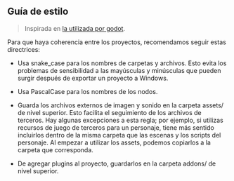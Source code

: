 ## Guía de estilo

> Inspirada en [la utilizada por godot](https://docs.godotengine.or/es/4.x/tutorials/best_practices/project_organization.html#style-guide).

Para que haya coherencia entre los proyectos, recomendamos seguir estas directrices:

- Usa snake_case para los nombres de carpetas y archivos. Esto evita los problemas de sensibilidad a las mayúsculas y minúsculas que pueden surgir después de exportar un proyecto a Windows.

- Usa PascalCase para los nombres de los nodos.

- Guarda los archivos externos de imagen y sonido en la carpeta assets/ de nivel superior. Esto facilita el seguimiento de los archivos de terceros. Hay algunas excepciones a esta regla; por ejemplo, si utilizas recursos de juego de terceros para un personaje, tiene más sentido incluirlos dentro de la misma carpeta que las escenas y los scripts del personaje. Al empezar a utilizar los assets, podemos copiarlos a la carpeta que corresponda.

- De agregar plugins al proyecto, guardarlos en la carpeta addons/ de nivel superior.


